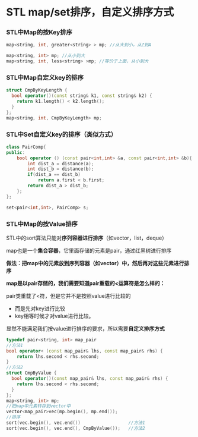# STL map/set排序，自定义排序方式

### **STL中Map的按Key排序**

```cpp
map<string, int, greater<string> > mp; //从大到小，从Z到A

map<string, int> mp; //从小到大
map<string, int, less<string> >mp; //等价于上面，从小到大

```

### **STL中Map自定义key的排序**

```cpp
struct CmpByKeyLength {
  bool operator()(const string& k1, const string& k2) {
    return k1.length() < k2.length();
  }
};
map<string, int, CmpByKeyLength> mp;
```

### STL中Set自定义key的排序（类似方式）

```cpp
class PairComp{
public:
    bool operator () (const pair<int,int> &a, const pair<int,int> &b){
        int dist_a = distance(a);
        int dist_b = distance(b);
        if(dist_a == dist_b)
            return a.first < b.first;
        return dist_a > dist_b;
    };
};

set<pair<int,int>, PairComp> s;
```

### **STL中Map的按Value排序**

STL中的sort算法只能对**序列容器进行排序**（如vector，list，deque）

map也是一个**集合容器**，它里面存储的元素是pair，通过红黑树进行排序

**做法：把map中的元素放到序列容器（如vector）中，然后再对这些元素进行排序**

**map是以pair存储的，**我们需要知道**pair重载的&lt;运算符是怎么样的：**

pair类重载了&lt;符，但是它并不是按照value进行比较的

* 而是先对key进行比较
* key相等时候才对value进行比较。

显然不能满足我们按value进行排序的要求，所以需要**自定义排序方式**

```cpp
typedef pair<string, int> map_pair
//方法1
bool operator< (const map_pair& lhs, const map_pair& rhs) {
    return lhs.second < rhs.second;
}
//方法2
struct CmpByValue {
  bool operator()(const map_pair& lhs, const map_pair& rhs) {
    return lhs.second < rhs.second;
  }
};
map<string, int> mp;
//把map中元素转存到vector中 
vector<map_pair>vec(mp.begin(), mp.end());
//排序
sort(vec.begin(), vec.end())                  //方法1
sort(vec.begin(), vec.end(), CmpByValue());   //方法2
```



